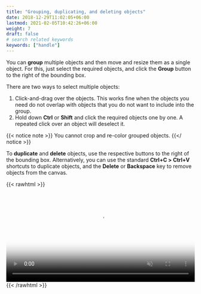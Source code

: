 ```yaml
---
title: "Grouping, duplicating, and deleting objects"
date: 2018-12-29T11:02:05+06:00
lastmod: 2021-02-05T10:42:26+06:00
weight: 7
draft: false
# search related keywords
keywords: ["handle"]
---
```



You can **group** multiple objects and then move and resize them as a single object. For this, just select the required objects, and click the **Group** button to the right of the bounding box.

There are two ways to select multiple objects:
1. Click-and-drag over the objects. This works fine when the objects you need do not overlap with objects that you do not want to include into the group.
2. Hold down **Ctrl** or **Shift** and click the required objects one by one. A repeated click over an object will deselect it.

{{< notice note >}}
  You cannot crop and re-color grouped objects.
{{</ notice >}}

To **duplicate** and **delete** objects, use the respective buttons to the right of the bounding box. Alternatively, you can use the standard **Ctrl+С > Ctrl+V** shortcuts to duplicate objects, and the **Delete** or **Backspace** key to remove objects from the canvas. 

{{< rawhtml >}}
<video controls="controls" muted="" loop="" playsinline="" width="100%" poster="/images/vc-groupduplicateposter.png" height="auto"><source src="/images/vc-groupduplicate.mp4" type="video/mp4"></video>
{{< /rawhtml >}}